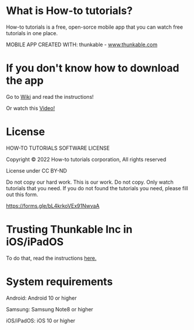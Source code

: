# What is How-to tutorials?
How-to tutorials is a free, open-sorce mobile app that you can watch free tutorials in one place.

MOBILE APP CREATED WITH: thunkable - www.thunkable.com



# If you don't know how to download the app
Go to [Wiki](https://github.com/Kevinpratmama/howtotutorialsmobileapp/wiki/How-to-download-it) and read the instructions!

Or watch this [Video!](https://www.youtube.com/watch?v=4O6FwC11RK0&ab_channel=How-totutorials)

# License
HOW-TO TUTORIALS SOFTWARE LICENSE

Copyright © 2022 How-to tutorials corporation, All rights reserved

License under CC BY-ND

Do not copy our hard work. This is our work. Do not copy. Only watch tutorials that you need. If you do not found the tutorials you need, please fill out this form.


https://forms.gle/bL4krkoVEx91NwvaA

# Trusting Thunkable Inc in iOS/iPadOS

To do that, read the instructions [here.](https://github.com/Kevinpratmama/How-to_tutorials_Mobile_app/wiki/Fix:-Error-message-in-iOS-iPadOS-when-opening-the-app)

# System requirements

Android: Android 10 or higher

Samsung: Samsung Note8 or higher

iOS/iPadOS: iOS 10 or higher
